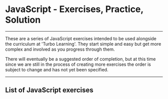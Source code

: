 # JavaScript - Exercises, Practice, Solution
---
These are a series of JavaScript exercises intended to be used alongside the curriculum at 'Turbo Learning'. They start simple and easy but get more complex and involved as you progress through them.

There will eventually be a suggested order of completion, but at this time since we are still in the process of creating more exercises the order is subject to change and has not yet been specified.

---
## List of JavaScript exercises

